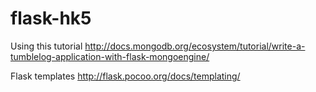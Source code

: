 flask-hk5
=========


Using this tutorial 
http://docs.mongodb.org/ecosystem/tutorial/write-a-tumblelog-application-with-flask-mongoengine/

Flask templates
http://flask.pocoo.org/docs/templating/